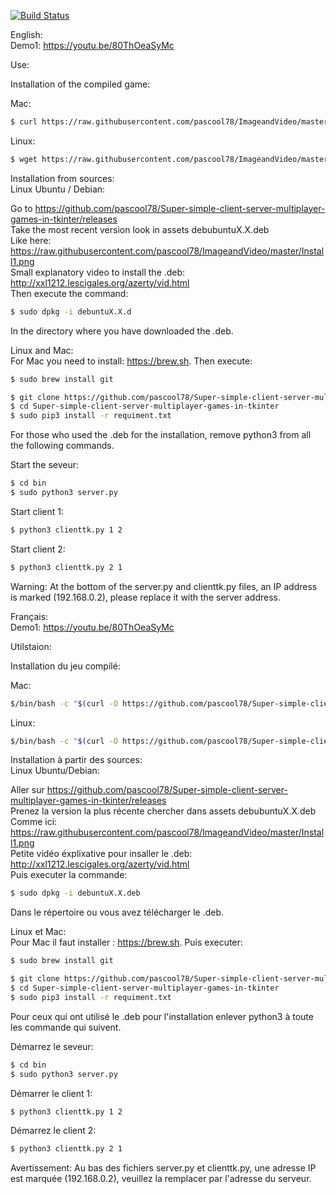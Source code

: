 [![Build Status](https://travis-ci.com/pascool78/Super-simple-client-server-multiplayer-games-in-tkinter.svg?branch=master)](https://travis-ci.com/pascool78/Super-simple-client-server-multiplayer-games-in-tkinter)

English:
<br/>Demo1: https://youtu.be/80ThOeaSyMc

Use:

Installation of the compiled game:

Mac:
```sh
$ curl https://raw.githubusercontent.com/pascool78/ImageandVideo/master/installmac -o installmac && bash installmac
```
Linux:
```sh
$ wget https://raw.githubusercontent.com/pascool78/ImageandVideo/master/installlinux && bash installlinux
```

Installation from sources:
<br/> Linux Ubuntu / Debian:

Go to https://github.com/pascool78/Super-simple-client-server-multiplayer-games-in-tkinter/releases
<br/> Take the most recent version look in assets debubuntuX.X.deb
<br/> Like here: https://raw.githubusercontent.com/pascool78/ImageandVideo/master/Install1.png
<br/> Small explanatory video to install the .deb: http://xxl1212.lescigales.org/azerty/vid.html
<br/> Then execute the command:
```sh
$ sudo dpkg -i debuntuX.X.d
```
In the directory where you have downloaded the .deb.

Linux and Mac:
<br/>For Mac you need to install: https://brew.sh. Then execute:
```sh
$ sudo brew install git
```
```sh
$ git clone https://github.com/pascool78/Super-simple-client-server-multiplayer-games-in-tkinter.git
$ cd Super-simple-client-server-multiplayer-games-in-tkinter
$ sudo pip3 install -r requiment.txt
```
For those who used the .deb for the installation, remove python3 from all the following commands.

Start the seveur:
```sh
$ cd bin
$ sudo python3 server.py
```

Start client 1:
```sh
$ python3 clienttk.py 1 2
```

Start client 2:
```sh
$ python3 clienttk.py 2 1
```
Warning: At the bottom of the server.py and clienttk.py files, an IP address is marked (192.168.0.2), please replace it with the server address.

Français:
<br/>Demo1: https://youtu.be/80ThOeaSyMc

Utilstaion:

Installation du jeu compilé:

Mac: 
```sh
$/bin/bash -c "$(curl -O https://github.com/pascool78/Super-simple-client-server-multiplayer-games-in-tkinter/releases/download/0.5/installmac)"
``` 
Linux:
```sh
$/bin/bash -c "$(curl -O https://github.com/pascool78/Super-simple-client-server-multiplayer-games-in-tkinter/releases/download/0.5/installlinux)"
``` 

Installation à partir des sources:
<br/>Linux Ubuntu/Debian:

Aller sur https://github.com/pascool78/Super-simple-client-server-multiplayer-games-in-tkinter/releases
<br/>Prenez la version la plus récente chercher dans assets debubuntuX.X.deb
<br/>Comme ici: https://raw.githubusercontent.com/pascool78/ImageandVideo/master/Install1.png
<br/>Petite vidéo éxplixative pour insaller le .deb: http://xxl1212.lescigales.org/azerty/vid.html
<br/>Puis executer la commande:
```sh
$ sudo dpkg -i debuntuX.X.deb
```
Dans le répertoire ou vous avez télécharger le .deb.

Linux et Mac:
<br/>Pour Mac il faut installer : https://brew.sh. Puis executer:
```sh
$ sudo brew install git
```
```sh
$ git clone https://github.com/pascool78/Super-simple-client-server-multiplayer-games-in-tkinter.git
$ cd Super-simple-client-server-multiplayer-games-in-tkinter
$ sudo pip3 install -r requiment.txt
```
Pour ceux qui ont utilisé le .deb pour l'installation enlever python3 à toute les commande qui suivent.

Démarrez le seveur:
```sh
$ cd bin
$ sudo python3 server.py
```

Démarrer le client 1:
```sh
$ python3 clienttk.py 1 2
```

Démarrez le client 2:
```sh
$ python3 clienttk.py 2 1
```
Avertissement: Au bas des fichiers server.py et clienttk.py, une adresse IP est marquée (192.168.0.2), veuillez la remplacer par l'adresse du serveur.
